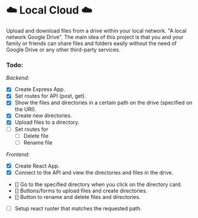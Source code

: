 # :cloud: Local Cloud :cloud:
Upload and download files from a drive within your local network. "A local network Google Drive". 
The main idea of this project is that you and your family or friends can share files and folders easily without the need of Google Drive or any other third-party services.

### Todo:
_Backend_:
- [x] Create Express App.
- [x] Set routes for API (post, get).
- [x] Show the files and directories in a certain path on the drive (specified on the URI).
- [x] Create new directories.
- [x] Upload files to a directory.
- [ ] Set routes for
  - [ ] Delete file
  - [ ] Rename file

_Frontend_:
- [x] Create React App.
- [x] Connect to the API and view the directories and files in the drive.
- [] Go to the specified directory when you click on the directory card.
- [] Buttons/forms to upload files and create directories.
- [] Button to rename and delete files and directories.
- [ ] Setup react ruoter that matches the requested path. 

